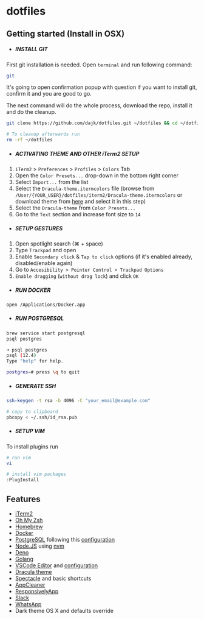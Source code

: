 # dotfiles

## Getting started (Install in OSX)

- ##### INSTALL GIT

First git installation is needed. Open `terminal` and run following command:

```sh
git
```

It's going to open confirmation popup with question if you want to install git, confirm it and you are good to go.

The next command will do the whole process, download the repo, install it and do the cleanup.

```sh
git clone https://github.com/dajk/dotfiles.git ~/dotfiles && cd ~/dotfiles && ./install.sh

# To cleanup afterwards run
rm -rf ~/dotfiles
```

- ##### ACTIVATING THEME AND OTHER iTerm2 SETUP

1. `iTerm2` > `Preferences` > `Profiles` > `Colors` Tab
2. Open the `Color Presets...` drop-down in the bottom right corner
3. Select `Import...` from the list
4. Select the `Dracula-theme.itermcolors` file (browse from `/User/{YOUR_USER}/dotfiles/iterm2/Dracula-theme.itermcolors` or download theme from [here](https://raw.githubusercontent.com/dajk/dotfiles/master/iterm2/Dracula-theme.itermcolors) and select it in this step)
5. Select the `Dracula-theme` from `Color Presets...`
6. Go to the `Text` section and increase font size to `14`

- ##### SETUP GESTURES

1. Open spotlight search (⌘ + space)
2. Type `Trackpad` and open
3. Enable `Secondary click` & `Tap to click` options (if it's enabled already, disabled/enable again)
4. Go to `Accesibility > Pointer Control > Trackpad Options`
5. `Enable dragging` (`without drag lock`) and click `OK`

- ##### RUN DOCKER

```sh
open /Applications/Docker.app
```

- ##### RUN POSTGRESQL

```sh
brew service start postgresql
psql postgres
```

```sh
➜ psql postgres
psql (12.4)
Type "help" for help.

postgres=# press \q to quit
```

- ##### GENERATE SSH

```sh
ssh-keygen -t rsa -b 4096 -C "your_email@example.com"

# copy to clipboard
pbcopy < ~/.ssh/id_rsa.pub
```

- ##### SETUP VIM

To install plugins run

```sh
# run vim
vi

# install vim packages
:PlugInstall
```

## Features

- [iTerm2](https://iterm2.com/)
- [Oh My Zsh](https://github.com/robbyrussell/oh-my-zsh)
- [Homebrew](http://brew.sh/)
- [Docker](https://www.docker.com/)
- [PostgreSQL](https://www.postgresql.org/) following this [configuration](https://gist.github.com/ibraheem4/ce5ccd3e4d7a65589ce84f2a3b7c23a3)
- [Node.JS](https://nodejs.org/en/) using [nvm](https://github.com/nvm-sh/nvm)
- [Deno](https://deno.land/)
- [Golang](https://golang.org/)
- [VSCode Editor](https://github.com/dajk/dotfiles/tree/master/vscode) and [configuration](https://github.com/dajk/dotfiles/tree/master/vscode)
- [Dracula theme](https://draculatheme.com/terminal/)
- [Spectacle](https://www.spectacleapp.com) and basic shortcuts
- [AppCleaner](https://freemacsoft.net/appcleaner/)
- [ResponsivelyApp](https://responsively.app/)
- [Slack](https://slack.com/intl/en-de/)
- [WhatsApp](https://web.whatsapp.com/)
- Dark theme OS X and defaults override
